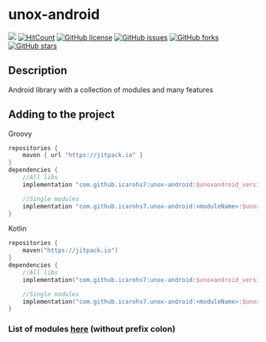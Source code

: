 # unox-android
[![](
https://jitpack.io/v/icarohs7/unox-android.svg)](
https://jitpack.io/#icarohs7/unox-android)
[![HitCount](
http://hits.dwyl.io/icarohs7/unox-android.svg)](
http://hits.dwyl.io/icarohs7/unox-android)
[![GitHub license](
https://img.shields.io/github/license/icarohs7/unox-android.svg)](
https://github.com/icarohs7/unox-android/blob/master/LICENSE)
[![GitHub issues](
https://img.shields.io/github/issues/icarohs7/unox-android.svg)](
https://github.com/icarohs7/unox-android/issues)
[![GitHub forks](
https://img.shields.io/github/forks/icarohs7/unox-android.svg)](
https://github.com/icarohs7/unox-android/network)
[![GitHub stars](
https://img.shields.io/github/stars/icarohs7/unox-android.svg)](
https://github.com/icarohs7/unox-android/stargazers)

## Description
Android library with a collection of modules and many features

## Adding to the project

Groovy
```groovy
repositories {
    maven { url "https://jitpack.io" }
}
dependencies {
    //All libs
    implementation "com.github.icarohs7:unox-android:$unoxandroid_version"

    //Single modules
    implementation "com.github.icarohs7.unox-android:<moduleName>:$unoxandroid_version"
}
```

Kotlin
```kotlin
repositories {
    maven("https://jitpack.io")
}
dependencies {
    //All libs
    implementation("com.github.icarohs7:unox-android:$unoxandroid_version")

    //Single modules
    implementation("com.github.icarohs7.unox-android:<moduleName>:$unoxandroid_version")
}
```
### List of modules [here](https://github.com/icarohs7/unox-android/tree/master/settings.gradle) (without prefix colon)
